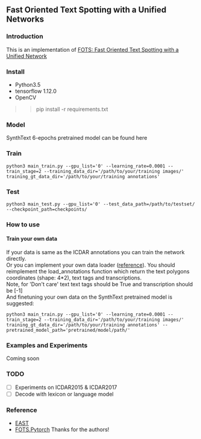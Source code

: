 ## Fast Oriented Text Spotting with a Unified Networks
### Introduction
This is an implementation of [FOTS: Fast Oriented Text Spotting with a Unified Network](https://arxiv.org/pdf/1801.01671.pdf)
### Install
+ Python3.5
+ tensorflow 1.12.0
+ OpenCV
>> pip install -r requirements.txt
### Model
SynthText 6-epochs pretrained model can be found here
### Train
```
python3 main_train.py --gpu_list='0' --learning_rate=0.0001 --train_stage=2 --training_data_dir='/path/to/your/training images/' training_gt_data_dir='/path/to/your/training annotations'
```
### Test
```
python3 main_test.py --gpu_list='0' --test_data_path=/path/to/testset/ --checkpoint_path=checkpoints/
```
### How to use
#### Train your own data
If your data is same as the ICDAR annotations you can train the network directly.  
Or you can implement your own data loader ([reference](data_provider/ICDAR_loader.py)). You should reimplement the load_annotations function which return the text polygons coordinates (shape: 4*2), text tags and transcriptions.  
Note, for 'Don't care' text text tags should be True and transcription should be [-1]  
And finetuning your own data on the SynthText pretrained model is suggested:  
```
python3 main_train.py --gpu_list='0' --learning_rate=0.0001 --train_stage=2 --training_data_dir='/path/to/your/training images/' training_gt_data_dir='/path/to/your/training annotations' --pretrained_model_path='pretrained/model/path/'
```
### Examples and Experiments
Coming soon
### TODO
- [ ] Experiments on ICDAR2015 & ICDAR2017
- [ ] Decode with lexicon or language model
### Reference
+ [EAST](https://github.com/argman/EAST)
+ [FOTS.Pytorch](https://github.com/jiangxiluning/FOTS.PyTorch)
Thanks for the authors!
